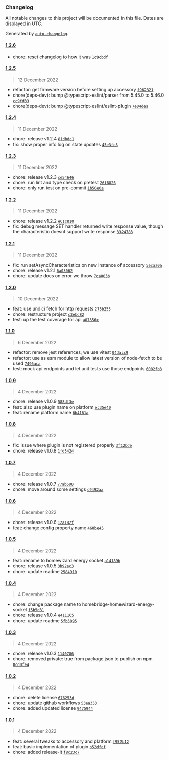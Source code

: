 ### Changelog

All notable changes to this project will be documented in this file. Dates are displayed in UTC.

Generated by [`auto-changelog`](https://github.com/CookPete/auto-changelog).

#### [1.2.6](https://github.com/jvandenaardweg/homebridge-homewizard-energy-socket/compare/1.2.5...1.2.6)

- chore: reset changelog to how it was [`1c9cbdf`](https://github.com/jvandenaardweg/homebridge-homewizard-energy-socket/commit/1c9cbdf350f872104e45ceac435a8b5bdc30fbbb)

#### [1.2.5](https://github.com/jvandenaardweg/homebridge-homewizard-energy-socket/compare/1.2.4...1.2.5)

> 12 December 2022

- refactor: get firmware version before setting up accessory [`f962321`](https://github.com/jvandenaardweg/homebridge-homewizard-energy-socket/commit/f962321504ff39df6b3de7771dc9c9ca1a4a38c9)
- chore(deps-dev): bump @typescript-eslint/parser from 5.45.0 to 5.46.0 [`cc9fd33`](https://github.com/jvandenaardweg/homebridge-homewizard-energy-socket/commit/cc9fd33580ca9884f8b804c4c3fa885d580c0fc8)
- chore(deps-dev): bump @typescript-eslint/eslint-plugin [`7e04dea`](https://github.com/jvandenaardweg/homebridge-homewizard-energy-socket/commit/7e04dea7633f5f9bd20b02c8a6e7618efa1082db)

#### [1.2.4](https://github.com/jvandenaardweg/homebridge-homewizard-energy-socket/compare/1.2.3...1.2.4)

> 11 December 2022

- chore: release v1.2.4 [`81dbdc1`](https://github.com/jvandenaardweg/homebridge-homewizard-energy-socket/commit/81dbdc1d15e9cbe8fc1aed99ffd8ae7171182222)
- fix: show proper info log on state updates [`45e3fc3`](https://github.com/jvandenaardweg/homebridge-homewizard-energy-socket/commit/45e3fc33cd3c58135ec6f4029025cb205837dbb9)

#### [1.2.3](https://github.com/jvandenaardweg/homebridge-homewizard-energy-socket/compare/1.2.2...1.2.3)

> 11 December 2022

- chore: release v1.2.3 [`ce54646`](https://github.com/jvandenaardweg/homebridge-homewizard-energy-socket/commit/ce54646c95826660e19888d4e312e85b19a4d20f)
- chore: run lint and type check on pretest [`26f8826`](https://github.com/jvandenaardweg/homebridge-homewizard-energy-socket/commit/26f88268a564552f1bdecf7727479913f9873710)
- chore: only run test on pre-commit [`1b50e0a`](https://github.com/jvandenaardweg/homebridge-homewizard-energy-socket/commit/1b50e0a593741aeff9b8312c6ed705f2d7fe556a)

#### [1.2.2](https://github.com/jvandenaardweg/homebridge-homewizard-energy-socket/compare/1.2.1...1.2.2)

> 11 December 2022

- chore: release v1.2.2 [`e61c810`](https://github.com/jvandenaardweg/homebridge-homewizard-energy-socket/commit/e61c810bdc37484e18ec94c8f1f01532f0e7d639)
- fix: debug message SET handler returned write response value, though the characteristic doesnt support write response [`3324783`](https://github.com/jvandenaardweg/homebridge-homewizard-energy-socket/commit/332478341bd7c8dc533be030242abfc5f0f3e8bf)

#### [1.2.1](https://github.com/jvandenaardweg/homebridge-homewizard-energy-socket/compare/1.2.0...1.2.1)

> 11 December 2022

- fix: run setAsyncCharacteristics on new instance of accessory [`5ecaa0a`](https://github.com/jvandenaardweg/homebridge-homewizard-energy-socket/commit/5ecaa0af13f035fa200f9d3a794c624582168140)
- chore: release v1.2.1 [`6a03062`](https://github.com/jvandenaardweg/homebridge-homewizard-energy-socket/commit/6a030623562aef42ad2656c1c91c06db14ec3dc6)
- chore: update docs on error we throw [`7ca003b`](https://github.com/jvandenaardweg/homebridge-homewizard-energy-socket/commit/7ca003b3d60f8c27e331dbafd4fd866da191b7c5)

#### [1.2.0](https://github.com/jvandenaardweg/homebridge-homewizard-energy-socket/compare/1.1.0...1.2.0)

> 10 December 2022

- feat: use undici fetch for http requests [`275b253`](https://github.com/jvandenaardweg/homebridge-homewizard-energy-socket/commit/275b253279f8d5fbff94fe0e7f2557939b56f5a6)
- chore: restructure project [`c3ebd82`](https://github.com/jvandenaardweg/homebridge-homewizard-energy-socket/commit/c3ebd82818f556501c43344553fdd761f18e9142)
- test: up the test coverage for api [`a07356c`](https://github.com/jvandenaardweg/homebridge-homewizard-energy-socket/commit/a07356cce3502f9932d0eb8c14a2924c1b0d16b5)

#### [1.1.0](https://github.com/jvandenaardweg/homebridge-homewizard-energy-socket/compare/1.0.9...1.1.0)

> 6 December 2022

- refactor: remove jest references, we use vitest [`04dacc9`](https://github.com/jvandenaardweg/homebridge-homewizard-energy-socket/commit/04dacc98d89376de8b4830f93cbd9f040ce30102)
- refactor: use as esm module to allow latest version of node-fetch to be used [`7496aca`](https://github.com/jvandenaardweg/homebridge-homewizard-energy-socket/commit/7496aca2997c8d9972b80e612f12ee79da841bb5)
- test: mock api endpoints and let unit tests use those endpoints [`6082fb3`](https://github.com/jvandenaardweg/homebridge-homewizard-energy-socket/commit/6082fb3dd823cd9b17c807e15e9f83274915f3f4)

#### [1.0.9](https://github.com/jvandenaardweg/homebridge-homewizard-energy-socket/compare/1.0.8...1.0.9)

> 4 December 2022

- chore: release v1.0.9 [`588df3e`](https://github.com/jvandenaardweg/homebridge-homewizard-energy-socket/commit/588df3e8d9a70ba1f9abf01e728740b3e7cd7dca)
- feat: also use plugin name on platform [`ec35e40`](https://github.com/jvandenaardweg/homebridge-homewizard-energy-socket/commit/ec35e40322520571c583119c407d8bd5f85cd61d)
- feat: rename platform name [`6b4161a`](https://github.com/jvandenaardweg/homebridge-homewizard-energy-socket/commit/6b4161a1b169e5b37f852a889c8b541577fe11b8)

#### [1.0.8](https://github.com/jvandenaardweg/homebridge-homewizard-energy-socket/compare/1.0.7...1.0.8)

> 4 December 2022

- fix: issue where plugin is not registered properly [`3f12bde`](https://github.com/jvandenaardweg/homebridge-homewizard-energy-socket/commit/3f12bde28ac82d4d64b80cbb58041202c8de7acb)
- chore: release v1.0.8 [`1fd5424`](https://github.com/jvandenaardweg/homebridge-homewizard-energy-socket/commit/1fd5424b821dd99bbc3f607afc239768a2528f25)

#### [1.0.7](https://github.com/jvandenaardweg/homebridge-homewizard-energy-socket/compare/1.0.6...1.0.7)

> 4 December 2022

- chore: release v1.0.7 [`77ab600`](https://github.com/jvandenaardweg/homebridge-homewizard-energy-socket/commit/77ab6004e7c17d2eeeea2f2c9a483cbda5128b09)
- chore: move around some settings [`c9492aa`](https://github.com/jvandenaardweg/homebridge-homewizard-energy-socket/commit/c9492aaab5db18be642d01718d0d330fd2aa5dc5)

#### [1.0.6](https://github.com/jvandenaardweg/homebridge-homewizard-energy-socket/compare/1.0.5...1.0.6)

> 4 December 2022

- chore: release v1.0.6 [`12a182f`](https://github.com/jvandenaardweg/homebridge-homewizard-energy-socket/commit/12a182f62be55f6afdab1161d93d96a102a14e63)
- feat: change config property name [`460be45`](https://github.com/jvandenaardweg/homebridge-homewizard-energy-socket/commit/460be45d0708aea0311019f96da9ef0540b31a50)

#### [1.0.5](https://github.com/jvandenaardweg/homebridge-homewizard-energy-socket/compare/1.0.4...1.0.5)

> 4 December 2022

- feat: rename to homewizard energy socket [`a14189b`](https://github.com/jvandenaardweg/homebridge-homewizard-energy-socket/commit/a14189b4b0940aa6f94736045f47b3e31c455ed7)
- chore: release v1.0.5 [`3b92ac3`](https://github.com/jvandenaardweg/homebridge-homewizard-energy-socket/commit/3b92ac350d01b97b7f337f8bdf830c356e8a8f8e)
- chore: update readme [`2584910`](https://github.com/jvandenaardweg/homebridge-homewizard-energy-socket/commit/2584910fc0965e4a9a2c780e23be007ac57c21bf)

#### [1.0.4](https://github.com/jvandenaardweg/homebridge-homewizard-energy-socket/compare/1.0.3...1.0.4)

> 4 December 2022

- chore: change package name to homebridge-homewizard-energy-socket [`f5b5d31`](https://github.com/jvandenaardweg/homebridge-homewizard-energy-socket/commit/f5b5d31ed4c7fa045e0cff2de475135f4c998d9a)
- chore: release v1.0.4 [`e411165`](https://github.com/jvandenaardweg/homebridge-homewizard-energy-socket/commit/e4111651084ea5832b07af2dbdb1e05f7146b278)
- chore: update readme [`5fb5095`](https://github.com/jvandenaardweg/homebridge-homewizard-energy-socket/commit/5fb50954deee820513d10ed62973ff427e9ca1c9)

#### [1.0.3](https://github.com/jvandenaardweg/homebridge-homewizard-energy-socket/compare/1.0.2...1.0.3)

> 4 December 2022

- chore: release v1.0.3 [`1140786`](https://github.com/jvandenaardweg/homebridge-homewizard-energy-socket/commit/1140786ad426ba2812ae85cdc827d46b26c19b0f)
- chore: removed private: true from package.json to publish on npm [`8cd0fe4`](https://github.com/jvandenaardweg/homebridge-homewizard-energy-socket/commit/8cd0fe4af3e03edd2489b7eae15d3cf439655240)

#### [1.0.2](https://github.com/jvandenaardweg/homebridge-homewizard-energy-socket/compare/1.0.1...1.0.2)

> 4 December 2022

- chore: delete license [`676253d`](https://github.com/jvandenaardweg/homebridge-homewizard-energy-socket/commit/676253dd6440d656c562c2668e9ce7d917fb6602)
- chore: update github workflows [`53ea353`](https://github.com/jvandenaardweg/homebridge-homewizard-energy-socket/commit/53ea35354272fd65f3cc9e301d11000e018088ee)
- chore: added updated license [`9475944`](https://github.com/jvandenaardweg/homebridge-homewizard-energy-socket/commit/9475944094db3f532edd9a104ef2d25654d5426d)

#### 1.0.1

> 4 December 2022

- feat: several tweaks to accessory and platform [`f952b12`](https://github.com/jvandenaardweg/homebridge-homewizard-energy-socket/commit/f952b1269b0f07b526b3b0633521158979794d2b)
- feat: basic implementation of plugin [`b52dfcf`](https://github.com/jvandenaardweg/homebridge-homewizard-energy-socket/commit/b52dfcfb62ba97b36c20a52474065c8b381a2dc0)
- chore: added release-it [`f8c23c7`](https://github.com/jvandenaardweg/homebridge-homewizard-energy-socket/commit/f8c23c751cde2518c787efdbb01887c2f3f60247)
